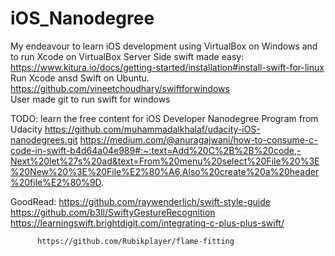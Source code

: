 # iOS_Nanodegree
My endeavour to learn iOS development using VirtualBox on Windows and to run Xcode on VirtualBox
Server Side swift made easy: https://www.kitura.io/docs/getting-started/installation#install-swift-for-linux
Run Xcode ansd Swift on Ubuntu.
https://github.com/vineetchoudhary/swiftforwindows  
User made git to run swift for windows


TODO: learn the free content for iOS Developer Nanodegree Program from Udacity
https://github.com/muhammadalkhalaf/udacity-iOS-nanodegrees.git
https://medium.com/@anuragajwani/how-to-consume-c-code-in-swift-b4d64a04e989#:~:text=Add%20C%2B%2B%20code,-Next%20let%27s%20ad&text=From%20menu%20select%20File%20%3E%20New%20%3E%20File%E2%80%A6,Also%20create%20a%20header%20file%E2%80%9D.

GoodRead: https://github.com/raywenderlich/swift-style-guide
          https://github.com/b3ll/SwiftyGestureRecognition
          https://learningswift.brightdigit.com/integrating-c-plus-plus-swift/
          
          https://github.com/Rubikplayer/flame-fitting

